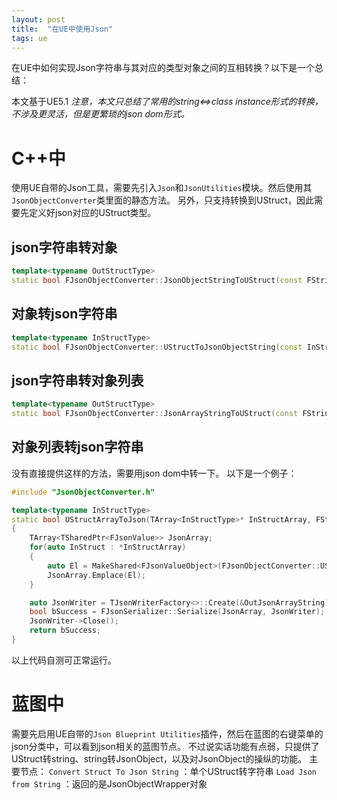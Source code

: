 ```yaml
---
layout: post
title:  "在UE中使用Json"
tags: ue
---
```

在UE中如何实现Json字符串与其对应的类型对象之间的互相转换？以下是一个总结：
<!--more-->
本文基于UE5.1
*注意，本文只总结了常用的string<=>class instance形式的转换，不涉及更灵活，但是更繁琐的json dom形式。*
# C++中
使用UE自带的Json工具，需要先引入`Json`和`JsonUtilities`模块。然后使用其`JsonObjectConverter`类里面的静态方法。
另外，只支持转换到UStruct，因此需要先定义好json对应的UStruct类型。
## json字符串转对象
```c++
template<typename OutStructType>
static bool FJsonObjectConverter::JsonObjectStringToUStruct(const FString& JsonString, OutStructType* OutStruct, int64 CheckFlags = 0, int64 SkipFlags = 0, const bool bStrictMode = false)
```

## 对象转json字符串
```c++
template<typename InStructType>
static bool FJsonObjectConverter::UStructToJsonObjectString(const InStructType& InStruct, FString& OutJsonString, int64 CheckFlags = 0, int64 SkipFlags = 0, int32 Indent = 0, const CustomExportCallback* ExportCb = nullptr, bool bPrettyPrint = true)
```

## json字符串转对象列表
```c++
template<typename OutStructType>
static bool FJsonObjectConverter::JsonArrayStringToUStruct(const FString& JsonString, TArray<OutStructType>* OutStructArray, int64 CheckFlags = 0, int64 SkipFlags = 0, const bool bStrictMode = false)
```

## 对象列表转json字符串
没有直接提供这样的方法，需要用json dom中转一下。
以下是一个例子：
```c++
#include "JsonObjectConverter.h"

template<typename InStructType>
static bool UStructArrayToJson(TArray<InStructType>* InStructArray, FString& OutJsonArrayString)
{
	TArray<TSharedPtr<FJsonValue>> JsonArray;
	for(auto InStruct : *InStructArray)
	{
		auto El = MakeShared<FJsonValueObject>(FJsonObjectConverter::UStructToJsonObject(InStruct));
		JsonArray.Emplace(El);
	}

	auto JsonWriter = TJsonWriterFactory<>::Create(&OutJsonArrayString);
	bool bSuccess = FJsonSerializer::Serialize(JsonArray, JsonWriter);
	JsonWriter->Close();
	return bSuccess;
}
```
以上代码自测可正常运行。

# 蓝图中
需要先启用UE自带的`Json Blueprint Utilities`插件，然后在蓝图的右键菜单的json分类中，可以看到json相关的蓝图节点。
不过说实话功能有点弱，只提供了UStruct转string、string转JsonObject，以及对JsonObject的操纵的功能。
主要节点：
`Convert Struct To Json String` ：单个UStruct转字符串
`Load Json from String` ：返回的是JsonObjectWrapper对象